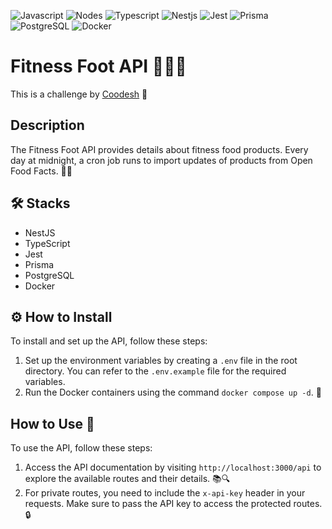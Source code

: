 ![Javascript](https://img.shields.io/badge/JavaScript-323330?style=for-the-badge&logo=javascript&logoColor=F7DF1E)
![Nodes](https://img.shields.io/badge/Node.js-339933?style=for-the-badge&logo=nodedotjs&logoColor=white)
![Typescript](https://img.shields.io/badge/TypeScript-007ACC?style=for-the-badge&logo=typescript&logoColor=white)
![Nestjs](https://img.shields.io/badge/nestjs-E0234E?style=for-the-badge&logo=nestjs&logoColor=white)
![Jest](https://img.shields.io/badge/jest-C21325?style=for-the-badge&logo=jest&logoColor=white)
![Prisma](https://img.shields.io/badge/prisma-1B222D?style=for-the-badge&logo=prisma&logoColor=white)
![PostgreSQL](https://img.shields.io/badge/postgresql-336791?style=for-the-badge&logo=postgresql&logoColor=white)
![Docker](https://img.shields.io/badge/docker-2496ED?style=for-the-badge&logo=docker&logoColor=white)

# Fitness Foot API 🥦🏋️‍♂️

This is a challenge by [Coodesh](https://coodesh.com/) 🚀

## Description

The Fitness Foot API provides details about fitness food products. Every day at midnight, a cron job runs to import updates of products from Open Food Facts. 📆🛒

## 🛠️ Stacks

- NestJS
- TypeScript
- Jest
- Prisma
- PostgreSQL
- Docker

## ⚙️ How to Install

To install and set up the API, follow these steps:

1. Set up the environment variables by creating a `.env` file in the root directory. You can refer to the `.env.example` file for the required variables.
2. Run the Docker containers using the command `docker compose up -d`. 🐳

## How to Use 🚀

To use the API, follow these steps:

1. Access the API documentation by visiting `http://localhost:3000/api` to explore the available routes and their details. 📚🔍
2. For private routes, you need to include the `x-api-key` header in your requests. Make sure to pass the API key to access the protected routes. 🔒

[//]: # 'Insert video explanation link here'
